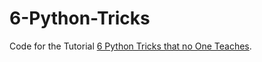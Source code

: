 # 6-Python-Tricks

Code for the Tutorial [6 Python Tricks that no One Teaches](https://dev.to/worldindev/6-python-tips-tricks-that-no-one-teaches-4j73).
